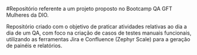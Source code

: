 #Repositório referente a um projeto proposto no Bootcamp QA GFT Mulheres da DIO.

Repositório criado com o objetivo de praticar atividades relativas ao dia a dia de um QA, com foco na criação de casos de testes manuais funcionais, utilizando as ferramentas Jira e Confluence (Zephyr Scale) para a geração de painéis e relatórios.
